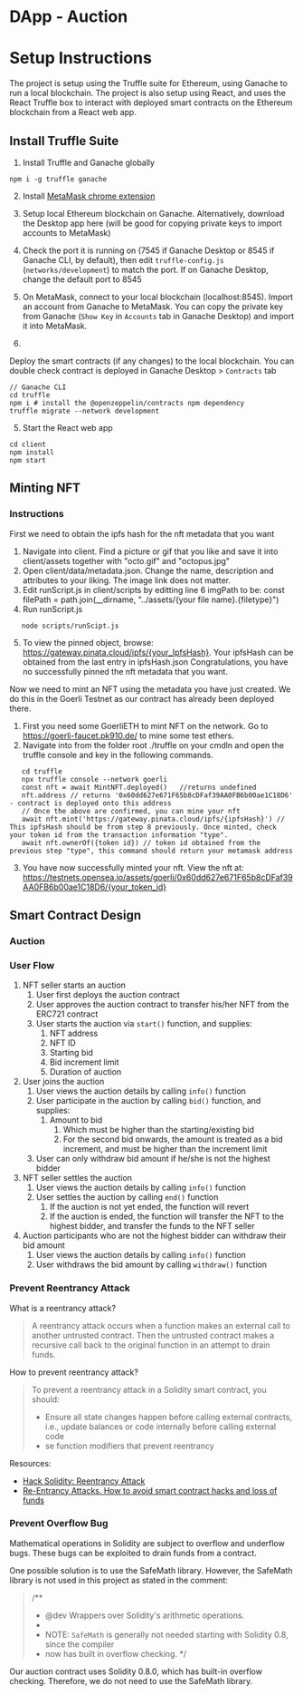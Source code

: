# DApp - Auction

# Setup Instructions
The project is setup using the Truffle suite for Ethereum, using Ganache to run a local blockchain. The project is also setup using React, and uses the React Truffle box to interact with deployed smart contracts on the Ethereum blockchain from a React web app.

## Install Truffle Suite
1. Install Truffle and Ganache globally
```
npm i -g truffle ganache
```

2. Install [MetaMask chrome extension](https://metamask.io/download/)

3. Setup local Ethereum blockchain on Ganache. Alternatively, download the Desktop app here (will be good for copying private keys to import accounts to MetaMask)

4. Check the port it is running on (7545 if Ganache Desktop or 8545 if Ganache CLI, by default), then edit `truffle-config.js` (`networks/development`) to match the port. If on Ganache Desktop, change the default port to 8545

5. On MetaMask, connect to your local blockchain (localhost:8545). Import an account from Ganache to MetaMask. You can copy the private key from Ganache (`Show Key` in `Accounts` tab in Ganache Desktop) and import it into MetaMask.
   
6. 
Deploy the smart contracts (if any changes) to the local blockchain. You can double check contract is deployed in Ganache Desktop > `Contracts` tab
```
// Ganache CLI
cd truffle
npm i # install the @openzeppelin/contracts npm dependency
truffle migrate --network development
```

5. Start the React web app
```
cd client
npm install
npm start
```

## Minting NFT

### Instructions
First we need to obtain the ipfs hash for the nft metadata that you want
1. Navigate into client. Find a picture or gif that you like and save it into client/assets together with "octo.gif" and "octopus.jpg"
2. Open client/data/metadata.json. Change the name, description and attributes to your liking. The image link does not matter.
3. Edit runScript.js in client/scripts by editting line 6 imgPath to be: const filePath = path.join(__dirname, "../assets/{your file name}.{filetype}")
4. Run runScript.js
```
   node scripts/runScipt.js
```
5. To view the pinned object, browse: https://gateway.pinata.cloud/ipfs/{your_IpfsHash}. Your ipfsHash can be obtained from the last entry in ipfsHash.json
Congratulations, you have no successfully pinned the nft metadata that you want.

Now we need to mint an NFT using the metadata you have just created. We do this in the Goerli Testnet as our contract has already been deployed there.
1. First you need some GoerliETH to mint NFT on the network. Go to https://goerli-faucet.pk910.de/ to mine some test ethers.
2. Navigate into from the folder root ./truffle on your cmdln and open the truffle console and key in the following commands.
```
   cd truffle
   npx truffle console --network goerli
   const nft = await MintNFT.deployed()   //returns undefined
   nft.address // returns '0x60dd627e671F65b8cDFaf39AA0FB6b00ae1C18D6' - contract is deployed onto this address
   // Once the above are confirmed, you can mine your nft
   await nft.mint('https://gateway.pinata.cloud/ipfs/{ipfsHash}') // This ipfsHash should be from step 8 previously. Once minted, check your token id from the transaction information "type".
   await nft.ownerOf({token id}) // token id obtained from the previous step "type", this command should return your metamask address
```
3. You have now successfully minted your nft. View the nft at: https://testnets.opensea.io/assets/goerli/0x60dd627e671F65b8cDFaf39AA0FB6b00ae1C18D6/{your_token_id}


## Smart Contract Design

### Auction

### User Flow

1. NFT seller starts an auction
   1. User first deploys the auction contract
   2. User approves the auction contract to transfer his/her NFT from the ERC721 contract
   3. User starts the auction via `start()` function, and supplies:
      1. NFT address
      2. NFT ID
      3. Starting bid
      4. Bid increment limit
      5. Duration of auction
2. User joins the auction
   1. User views the auction details by calling `info()` function
   2. User participate in the auction by calling `bid()` function, and supplies:
      1. Amount to bid
         1. Which must be higher than the starting/existing bid
         2. For the second bid onwards, the amount is treated as a bid increment, and must be higher than the increment limit
   3. User can only withdraw bid amount if he/she is not the highest bidder
3. NFT seller settles the auction
   1. User views the auction details by calling `info()` function
   2. User settles the auction by calling `end()` function
      1. If the auction is not yet ended, the function will revert
      2. If the auction is ended, the function will transfer the NFT to the highest bidder, and transfer the funds to the NFT seller
4. Auction participants who are not the highest bidder can withdraw their bid amount
   1. User views the auction details by calling `info()` function
   2. User withdraws the bid amount by calling `withdraw()` function

### Prevent Reentrancy Attack

What is a reentrancy attack?

> A reentrancy attack occurs when a function makes an external call to another untrusted contract.
> Then the untrusted contract makes a recursive call back to the original function in an attempt to drain funds.
> 

How to prevent reentrancy attack?

> To prevent a reentrancy attack in a Solidity smart contract, you should:
>
> - Ensure all state changes happen before calling external contracts, i.e., update balances or code internally before calling external code
> - se function modifiers that prevent reentrancy

Resources:

- [Hack Solidity: Reentrancy Attack](https://hackernoon.com/hack-solidity-reentrancy-attack)
- [Re-Entrancy Attacks. How to avoid smart contract hacks and loss of funds](https://www.youtube.com/watch?v=6bQvKCKrATM)

### Prevent Overflow Bug

Mathematical operations in Solidity are subject to overflow and underflow bugs. These bugs can be exploited to drain funds from a contract.

One possible solution is to use the SafeMath library. However, the SafeMath library is not used in this project as stated in the comment:
> /**
> * @dev Wrappers over Solidity's arithmetic operations.
> *
> * NOTE: `SafeMath` is generally not needed starting with Solidity 0.8, since the compiler
> * now has built in overflow checking.
> */

Our auction contract uses Solidity 0.8.0, which has built-in overflow checking. Therefore, we do not need to use the SafeMath library.
